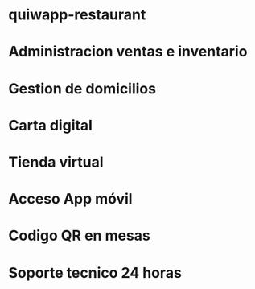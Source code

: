 # quiwapp-restaurant

   # Administracion ventas e inventario
   # Gestion de domicilios
   # Carta digital
   # Tienda virtual
   # Acceso App móvil
   # Codigo QR en mesas
   # Soporte tecnico 24 horas
